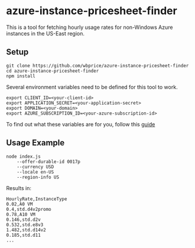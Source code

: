 # azure-instance-pricesheet-finder

This is a tool for fetching hourly usage rates for non-Windows Azure instances in the US-East region.

## Setup

```
git clone https://github.com/wbprice/azure-instance-pricesheet-finder
cd azure-instance-pricesheet-finder
npm install
```

Several environment variables need to be defined for this tool to work.
```
export CLIENT_ID=<your-client-id>
export APPLICATION_SECRET=<your-application-secret>
export DOMAIN=<your-domain>
export AZURE_SUBSCRIPTION_ID=<your-azure-subscription-id>
```

To find out what these variables are for you, follow this [guide](https://docs.microsoft.com/en-us/azure/azure-resource-manager/resource-group-create-service-principal-portal)

## Usage Example

```
node index.js 
    --offer-durable-id 0017p 
    --currency USD 
    --locale en-US 
    --region-info US
```
Results in:

```
HourlyRate,InstanceType
0.02,A0 VM
0.4,std.d4v2promo
0.78,A10 VM
0.146,std.d2v
0.532,std.e8v3
1.482,std.d14v2
0.185,std.d11
...
```